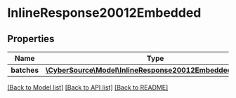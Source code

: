 # InlineResponse20012Embedded

## Properties
Name | Type | Description | Notes
------------ | ------------- | ------------- | -------------
**batches** | [**\CyberSource\Model\InlineResponse20012EmbeddedBatches[]**](InlineResponse20012EmbeddedBatches.md) |  | [optional] 

[[Back to Model list]](../README.md#documentation-for-models) [[Back to API list]](../README.md#documentation-for-api-endpoints) [[Back to README]](../README.md)


